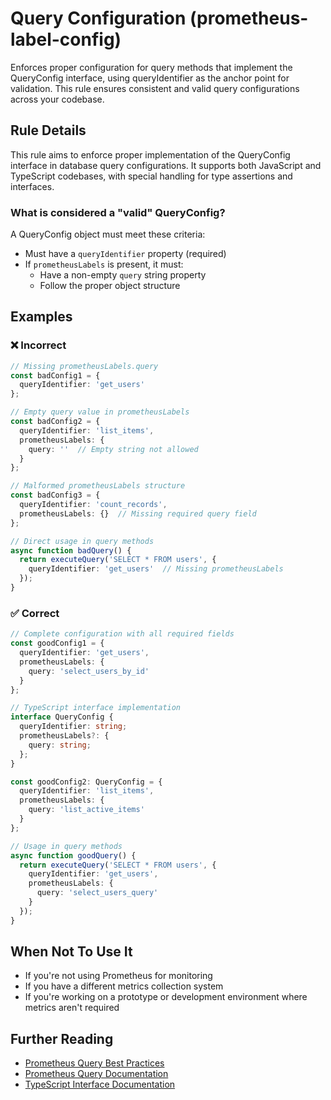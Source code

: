 # Query Configuration (prometheus-label-config)

Enforces proper configuration for query methods that implement the QueryConfig interface, using queryIdentifier as the anchor point for validation. This rule ensures consistent and valid query configurations across your codebase.

## Rule Details

This rule aims to enforce proper implementation of the QueryConfig interface in database query configurations. It supports both JavaScript and TypeScript codebases, with special handling for type assertions and interfaces.

### What is considered a "valid" QueryConfig?

A QueryConfig object must meet these criteria:

- Must have a `queryIdentifier` property (required)
- If `prometheusLabels` is present, it must:
  - Have a non-empty `query` string property
  - Follow the proper object structure

## Examples

### ❌ Incorrect

```typescript
// Missing prometheusLabels.query
const badConfig1 = {
  queryIdentifier: 'get_users'
};

// Empty query value in prometheusLabels
const badConfig2 = {
  queryIdentifier: 'list_items',
  prometheusLabels: {
    query: ''  // Empty string not allowed
  }
};

// Malformed prometheusLabels structure
const badConfig3 = {
  queryIdentifier: 'count_records',
  prometheusLabels: {}  // Missing required query field
};

// Direct usage in query methods
async function badQuery() {
  return executeQuery('SELECT * FROM users', {
    queryIdentifier: 'get_users'  // Missing prometheusLabels
  });
}
```

### ✅ Correct

```typescript
// Complete configuration with all required fields
const goodConfig1 = {
  queryIdentifier: 'get_users',
  prometheusLabels: {
    query: 'select_users_by_id'
  }
};

// TypeScript interface implementation
interface QueryConfig {
  queryIdentifier: string;
  prometheusLabels?: {
    query: string;
  };
}

const goodConfig2: QueryConfig = {
  queryIdentifier: 'list_items',
  prometheusLabels: {
    query: 'list_active_items'
  }
};

// Usage in query methods
async function goodQuery() {
  return executeQuery('SELECT * FROM users', {
    queryIdentifier: 'get_users',
    prometheusLabels: {
      query: 'select_users_query'
    }
  });
}
```

## When Not To Use It

- If you're not using Prometheus for monitoring
- If you have a different metrics collection system
- If you're working on a prototype or development environment where metrics aren't required

## Further Reading

- [Prometheus Query Best Practices](https://prometheus.io/docs/practices/naming/)
- [Prometheus Query Documentation](https://prometheus.io/docs/prometheus/latest/querying/basics/)
- [TypeScript Interface Documentation](https://www.typescriptlang.org/docs/handbook/interfaces.html)
